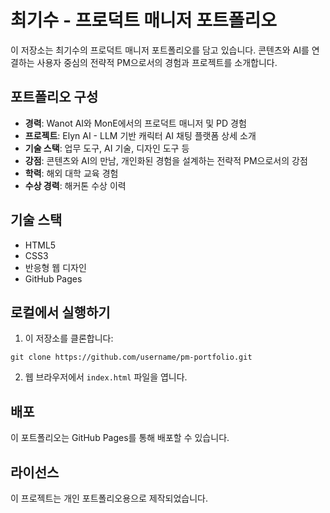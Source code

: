 # 최기수 - 프로덕트 매니저 포트폴리오

이 저장소는 최기수의 프로덕트 매니저 포트폴리오를 담고 있습니다. 콘텐츠와 AI를 연결하는 사용자 중심의 전략적 PM으로서의 경험과 프로젝트를 소개합니다.

## 포트폴리오 구성

- **경력**: Wanot AI와 MonE에서의 프로덕트 매니저 및 PD 경험
- **프로젝트**: Elyn AI - LLM 기반 캐릭터 AI 채팅 플랫폼 상세 소개
- **기술 스택**: 업무 도구, AI 기술, 디자인 도구 등
- **강점**: 콘텐츠와 AI의 만남, 개인화된 경험을 설계하는 전략적 PM으로서의 강점
- **학력**: 해외 대학 교육 경험
- **수상 경력**: 해커톤 수상 이력

## 기술 스택

- HTML5
- CSS3
- 반응형 웹 디자인
- GitHub Pages

## 로컬에서 실행하기

1. 이 저장소를 클론합니다:
```
git clone https://github.com/username/pm-portfolio.git
```

2. 웹 브라우저에서 `index.html` 파일을 엽니다.

## 배포

이 포트폴리오는 GitHub Pages를 통해 배포할 수 있습니다.

## 라이선스

이 프로젝트는 개인 포트폴리오용으로 제작되었습니다.
